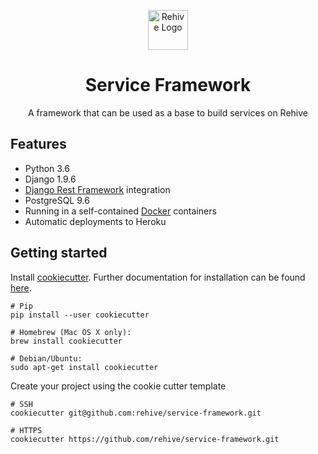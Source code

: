 <p align="center">
  <img width="64" src="https://avatars2.githubusercontent.com/u/22204821?s=200&v=4" alt="Rehive Logo">
  <h1 align="center">Service Framework</h1>
  <p align="center">A framework that can be used as a base to build services on Rehive</p>
</p>


## Features
- Python 3.6
- Django 1.9.6
- [Django Rest Framework](http://www.django-rest-framework.org/) integration
- PostgreSQL 9.6
- Running in a self-contained [Docker](https://www.docker.com/) containers
- Automatic deployments to Heroku
 

## Getting started
Install [cookiecutter](https://github.com/audreyr/cookiecutter). Further documentation for installation can be found [here](https://cookiecutter.readthedocs.io/en/latest/installation.html#install-cookiecutter).
```
# Pip
pip install --user cookiecutter

# Homebrew (Mac OS X only):
brew install cookiecutter

# Debian/Ubuntu:
sudo apt-get install cookiecutter
```

Create your project using the cookie cutter template
```
# SSH
cookiecutter git@github.com:rehive/service-framework.git

# HTTPS
cookiecutter https://github.com/rehive/service-framework.git
```
